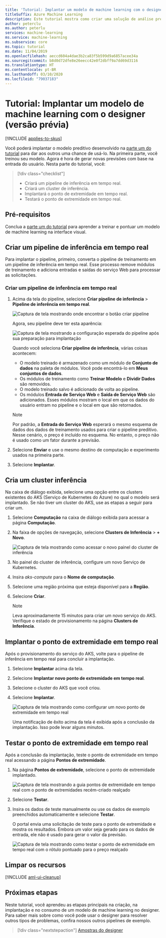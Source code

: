 ```yaml
---
title: 'Tutorial: Implantar um modelo de machine learning com o designer'
titleSuffix: Azure Machine Learning
description: Este tutorial mostra como criar uma solução de análise preditiva no designer do Azure Machine Learning (versão prévia). Treine, pontue e implante um modelo de machine learning usando módulos do tipo "arrastar e soltar".
author: peterclu
ms.author: peterlu
services: machine-learning
ms.service: machine-learning
ms.subservice: core
ms.topic: tutorial
ms.date: 11/04/2019
ms.openlocfilehash: aeccd604a4dae3b2ca83f5b599d9a6857acee34a
ms.sourcegitcommit: b8d0d72dfe8e26eecc42e0f2dbff9a7dd69d3116
ms.translationtype: HT
ms.contentlocale: pt-BR
ms.lasthandoff: 03/10/2020
ms.locfileid: "79037183"
---
```

# <a name="tutorial-deploy-a-machine-learning-model-with-the-designer-preview"></a>Tutorial: Implantar um modelo de machine learning com o designer (versão prévia)
[!INCLUDE [applies-to-skus](../../includes/aml-applies-to-enterprise-sku.md)]

Você poderá implantar o modelo preditivo desenvolvido na [parte um do tutorial](tutorial-designer-automobile-price-train-score.md) para dar aos outros uma chance de usá-lo. Na primeira parte, você treinou seu modelo. Agora é hora de gerar novas previsões com base na entrada do usuário. Nesta parte do tutorial, você:

> [!div class="checklist"]
> * Criará um pipeline de inferência em tempo real.
> * Criará um cluster de inferência.
> * Implantará o ponto de extremidade em tempo real.
> * Testará o ponto de extremidade em tempo real.

## <a name="prerequisites"></a>Pré-requisitos

Conclua a [parte um do tutorial](tutorial-designer-automobile-price-train-score.md) para aprender a treinar e pontuar um modelo de machine learning na interface visual.

## <a name="create-a-real-time-inference-pipeline"></a>Criar um pipeline de inferência em tempo real

Para implantar o pipeline, primeiro, converta o pipeline de treinamento em um pipeline de inferência em tempo real. Esse processo remove módulos de treinamento e adiciona entradas e saídas do serviço Web para processar as solicitações.

### <a name="create-a-real-time-inference-pipeline"></a>Criar um pipeline de inferência em tempo real

1. Acima da tela do pipeline, selecione **Criar pipeline de inferência** > **Pipeline de inferência em tempo real**.

    ![Captura de tela mostrando onde encontrar o botão criar pipeline](./media/tutorial-designer-automobile-price-deploy/tutorial2-create-inference-pipeline.png)

    Agora, seu pipeline deve ter esta aparência: 

   ![Captura de tela mostrando a configuração esperada do pipeline após sua preparação para implantação](./media/tutorial-designer-automobile-price-deploy/real-time-inference-pipeline.png)

    Quando você seleciona **Criar pipeline de inferência**, várias coisas acontecem:
    
    * O modelo treinado é armazenado como um módulo de **Conjunto de dados** na paleta de módulos. Você pode encontrá-lo em **Meus conjuntos de dados**.
    * Os módulos de treinamento como **Treinar Modelo** e **Dividir Dados** são removidos.
    * O modelo treinado salvo é adicionado de volta ao pipeline.
    * Os módulos **Entrada de Serviço Web** e **Saída de Serviço Web** são adicionados. Esses módulos mostram o local em que os dados do usuário entram no pipeline e o local em que são retornados.

    > [!NOTE]
    > Por padrão, a **Entrada do Serviço Web** esperará o mesmo esquema de dados dos dados de treinamento usados para criar o pipeline preditivo. Nesse cenário, o preço é incluído no esquema. No entanto, o preço não é usado como um fator durante a previsão.
    >

1. Selecione **Enviar** e use o mesmo destino de computação e experimento usados na primeira parte.

1. Selecione **Implantar**.

## <a name="create-an-inferencing-cluster"></a>Cria um cluster inferência

Na caixa de diálogo exibida, selecione uma opção entre os clusters existentes do AKS (Serviço de Kubernetes do Azure) no qual o modelo será implantado. Se não tiver um cluster do AKS, use as etapas a seguir para criar um.

1. Selecione **Computação** na caixa de diálogo exibida para acessar a página **Computação**.

1. Na faixa de opções de navegação, selecione **Clusters de Inferência** >  **+ Novo**.

    ![Captura de tela mostrando como acessar o novo painel do cluster de inferência](./media/tutorial-designer-automobile-price-deploy/new-inference-cluster.png)

1. No painel do cluster de inferência, configure um novo Serviço de Kubernetes.

1. Insira *aks-compute* para o **Nome de computação**.
    
1. Selecione uma região próxima que esteja disponível para a **Região**.

1. Selecione **Criar**.

    > [!NOTE]
    > Leva aproximadamente 15 minutos para criar um novo serviço do AKS. Verifique o estado de provisionamento na página **Clusters de Inferência**.
    >

## <a name="deploy-the-real-time-endpoint"></a>Implantar o ponto de extremidade em tempo real

Após o provisionamento do serviço do AKS, volte para o pipeline de inferência em tempo real para concluir a implantação.

1. Selecione **Implantar** acima da tela.

1. Selecione **Implantar novo ponto de extremidade em tempo real**. 

1. Selecione o cluster do AKS que você criou.

1. Selecione **Implantar**.

    ![Captura de tela mostrando como configurar um novo ponto de extremidade em tempo real](./media/tutorial-designer-automobile-price-deploy/setup-endpoint.png)

    Uma notificação de êxito acima da tela é exibida após a conclusão da implantação. Isso pode levar alguns minutos.

## <a name="test-the-real-time-endpoint"></a>Testar o ponto de extremidade em tempo real

Após a conclusão da implantação, teste o ponto de extremidade em tempo real acessando a página **Pontos de extremidade**.

1. Na página **Pontos de extremidade**, selecione o ponto de extremidade implantado.

    ![Captura de tela mostrando a guia pontos de extremidade em tempo real com o ponto de extremidades recém-criado realçado](./media/tutorial-designer-automobile-price-deploy/endpoints.png)

1. Selecione **Testar**.

1. Insira os dados de teste manualmente ou use os dados de exemplo preenchidos automaticamente e selecione **Testar**.

    O portal envia uma solicitação de teste para o ponto de extremidade e mostra os resultados. Embora um valor seja gerado para os dados de entrada, ele não é usado para gerar o valor da previsão.

    ![Captura de tela mostrando como testar o ponto de extremidade em tempo real com o rótulo pontuado para o preço realçado](./media/tutorial-designer-automobile-price-deploy/test-endpoint.png)

## <a name="clean-up-resources"></a>Limpar os recursos

[!INCLUDE [aml-ui-cleanup](../../includes/aml-ui-cleanup.md)]

## <a name="next-steps"></a>Próximas etapas

Neste tutorial, você aprendeu as etapas principais na criação, na implantação e no consumo de um modelo de machine learning no designer. Para saber mais sobre como você pode usar o designer para resolver outros tipos de problemas, confira nossos outros pipelines de exemplo.

> [!div class="nextstepaction"]
> [Amostras do designer](samples-designer.md)
